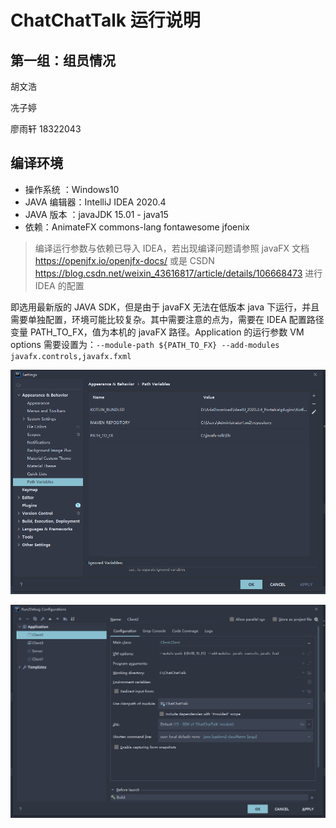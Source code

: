 # ChatChatTalk 运行说明

## 第一组：组员情况

胡文浩

冼子婷

廖雨轩 18322043

## 编译环境

- 操作系统 ：Windows10
- JAVA 编辑器：IntelliJ IDEA 2020.4
- JAVA 版本 ：javaJDK 15.01 - java15
- 依赖：AnimateFX commons-lang fontawesome jfoenix

> 编译运行参数与依赖已导入 IDEA，若出现编译问题请参照 javaFX 文档 https://openjfx.io/openjfx-docs/ 或是 CSDN https://blog.csdn.net/weixin_43616817/article/details/106668473 进行 IDEA 的配置

即选用最新版的 JAVA SDK，但是由于 javaFX 无法在低版本 java 下运行，并且需要单独配置，环境可能比较复杂。其中需要注意的点为，需要在 IDEA 配置路径变量 PATH_TO_FX，值为本机的 javaFX 路径。Application 的运行参数 VM options 需要设置为：`--module-path ${PATH_TO_FX} --add-modules javafx.controls,javafx.fxml`

![PATH_TO_FX](public/PATHTOFX.png)

![VM_OPTIONS](public/VMOPTIONS.png)
